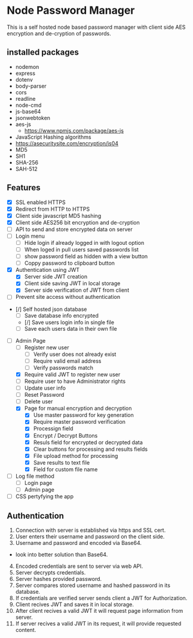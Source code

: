 # Node Password Manager
This is a self hosted node based password manager with client side AES encryption and de-cryption of passwords.

## installed packages
- nodemon
- express
- dotenv
- body-parser
- cors
- readline
- node-cmd
- js-base64
- jsonwebtoken
- aes-js
  - https://www.npmjs.com/package/aes-js
- JavaScript Hashing algorithms
 - https://asecuritysite.com/encryption/js04
 - MD5
 - SH1
 - SHA-256
 - SAH-512

## Features
- [x] SSL enabled HTTPS
- [x] Redirect from HTTP to HTTPS
- [x] Client side javascript MD5 hashing
- [x] Client side AES256 bit encryption and de-cryption
- [ ] API to send and store encrypted data on server
- [ ] Login menu
  - [ ] Hide login if already logged in with logout option
  - [ ] When loged in pull users saved passwords list
  - [ ] show password field as hidden with a view button
  - [ ] Coppy password to clipboard button 
- [x] Authentication using JWT
  - [x] Server side JWT creation
  - [x] Client side saving JWT in local storage
  - [x] Server side verification of JWT from client
- [ ] Prevent site access without authentication
- [/] Self hosted json database
  - [ ] Save database info encrypted
  - [/] Save users login info in single file
  - [ ] Save each users data in their own file
- [ ] Admin Page
  - [ ] Register new user
    - [ ] Verify user does not already exist
    - [ ] Require valid email address
    - [ ] Verify passwords match
  - [x] Require valid JWT to register new user
  - [ ] Require user to have Administrator rights
  - [ ] Update user info
  - [ ] Reset Password
  - [ ] Delete user
  - [x] Page for manual encryption and decryption
    - [x] Use master password for key generation
    - [x] Require master password verification
    - [x] Processign field
    - [x] Encrypt / Decrypt Buttons
    - [x] Resuls field for encrypted or decrypted data
    - [x] Clear buttons for processing and results fields
    - [x] File upload method for processing
    - [x] Save results to text file
    - [x] Field for custom file name
- [ ] Log file method
  - [ ] Login page
  - [ ] Admin page
- [ ] CSS pertyfying the app

## Authentication
1. Connection with server is established via https and SSL cert.
2. User enters their username and password on the client side.
3. Username and password and encoded via Base64.
- look into better solution than Base64.
4. Encoded credentials are sent to server via web API.
5. Server decrypts credentials.
6. Server hashes provided password.
7. Server compares stored username and hashed password in its database.
8. If credentials are verified server sends client a JWT for Authorization.
9. Client recives JWT and saves it in local storage.
10. After client recives a valid JWT it will request page information from server.
11. If server recives a valid JWT in its request, it will provide requested content.